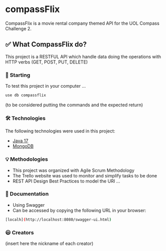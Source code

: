 # compassFlix
CompassFlix is a movie rental company themed API for the UOL Compass Challenge 2.


## ✅ What CompassFlix do?
This project is a RESTFUL API which handle data doing the operations with HTTP verbs (GET, POST, PUT, DELETE)

### 🚀 Starting
To test this project in your computer ...

```bash
use db compassflix
```

(to be considered putting the commands and the expected return)

### 🛠️ Technologies
The following technologies were used in this project:

* [Java 17](https://www.oracle.com/br/java/)
* [MongoDB](link)
  

### 💡 Methodologies
* This project was organized with Agile Scrum Methodology
* The Trello website was used to monitor and simplify tasks to be done
* REST API Design Best Practices to model the URI ...


### 📄 Documentation
* Using Swagger
* Can be accessed by copying the following URL in your browser:
```bash
[localh](http://localhost:8080/swagger-ui.html)
```

### ‎😃 Creators
(insert here the nickname of each creator)
